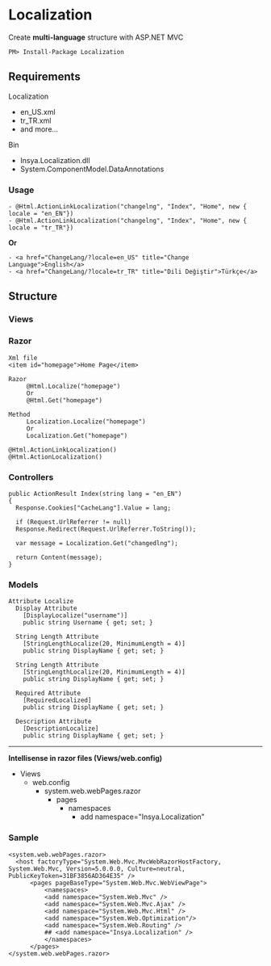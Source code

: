 Localization
============

Create **multi-language** structure with ASP.NET MVC

	PM> Install-Package Localization

Requirements
---------------  

Localization
  - en_US.xml
  - tr_TR.xml
  - and more...
  
Bin
  - Insya.Localization.dll
  - System.ComponentModel.DataAnnotations


### Usage
    - @Html.ActionLinkLocalization("changelng", "Index", "Home", new { locale = "en_EN"})
    - @Html.ActionLinkLocalization("changelng", "Index", "Home", new { locale = "tr_TR"})
  
  **Or**
    
    - <a href="ChangeLang/?locale=en_US" title="Change Language">English</a>
    - <a href="ChangeLang/?locale=tr_TR" title="Dili Değiştir">Türkçe</a>


Structure
---------------

### Views

### Razor
	Xml file
    <item id="homepage">Home Page</item>
    
    Razor
         @Html.Localize("homepage")
    	 Or
         @Html.Get("homepage")
      
    Method
         Localization.Localize("homepage")
         Or
         Localization.Get("homepage")
    
    @Html.ActionLinkLocalization()
    @Html.ActionLocalization()

### Controllers

```
public ActionResult Index(string lang = "en_EN")
{
  Response.Cookies["CacheLang"].Value = lang;
  
  if (Request.UrlReferrer != null)
  Response.Redirect(Request.UrlReferrer.ToString());
  
  var message = Localization.Get("changedlng");
  
  return Content(message);
}
```

### Models
  
    Attribute Localize
      Display Attribute 
        [DisplayLocalize("username")]
        public string Username { get; set; }
      
      String Length Attribute 
        [StringLengthLocalize(20, MinimumLength = 4)]
        public string DisplayName { get; set; }
      
      String Length Attribute 
        [StringLengthLocalize(20, MinimumLength = 4)]
        public string DisplayName { get; set; }
      
      Required Attribute 
        [RequiredLocalized]
        public string DisplayName { get; set; }
      
      Description Attribute 
        [DescriptionLocalize]
        public string DisplayName { get; set; }

----------

**Intellisense in razor files (Views/web.config)**
- Views
	- web.config
		- system.web.webPages.razor
			- pages
            	- namespaces
            		- add namespace="Insya.Localization" 

### Sample 

```
<system.web.webPages.razor>
  <host factoryType="System.Web.Mvc.MvcWebRazorHostFactory, System.Web.Mvc, Version=5.0.0.0, Culture=neutral, PublicKeyToken=31BF3856AD364E35" />
      <pages pageBaseType="System.Web.Mvc.WebViewPage">
          <namespaces>
          <add namespace="System.Web.Mvc" />
          <add namespace="System.Web.Mvc.Ajax" />
          <add namespace="System.Web.Mvc.Html" />
          <add namespace="System.Web.Optimization"/>
          <add namespace="System.Web.Routing" />
          ## <add namespace="Insya.Localization" />
          </namespaces>
      </pages>
</system.web.webPages.razor>
```
